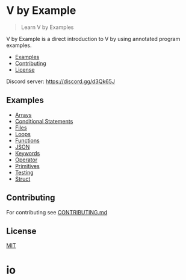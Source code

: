 # V by Example

> Learn V by Examples

V by Example is a direct introduction to V by using annotated program examples.

  - [Examples](#examples)
  - [Contributing](#contributing)
  - [License](#license)

Discord server: https://discord.gg/d3Qk65J

## Examples

  - [Arrays](examples/arrays/arrays.md)
  - [Conditional Statements](examples/conditional_statements/conditional_statements.md)
  - [Files](examples/files/files.md)
  - [Loops](examples/loops/loops.md)
  - [Functions](examples/functions/functions.md)
  - [JSON](examples/json.md)
  - [Keywords](examples/keywords.md)
  - [Operator](examples/operator.md)
  - [Primitives](examples/primitives/primitives.md)
  - [Testing](examples/testing.md)
  - [Struct](examples/struct/struct.md)
  
## Contributing

For contributing see [CONTRIBUTING.md](CONTRIBUTING.md)

## License

[MIT](LICENSE)
# io
